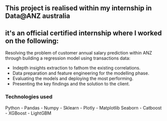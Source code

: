 ## This project is realised within my internship in Data@ANZ australia
## it's an official certified internship where I worked on the following:
Resolving the problem of customer annual salary prediction within ANZ
through building a regression model using transactions data:<br>
* Indepth insights extraction to fathom the existing correlations.
* Data preparation and feature engineering for the modelling phase.
* Evaluating the models and deploying the most performing.
* Presenting the key findings and the solution to the client.<br>
### Technologies used
Python - Pandas - Numpy - Sklearn - Plotly - Matplotlib
Seaborn - Catboost - XGBoost - LightGBM
